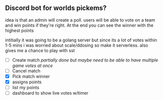 ## Discord bot for worlds pickems?

idea is that an admin will create a poll. users will be able to vote on a team and win points if they're right. At the end you can see the winner with the highest points

intitially it was going to be a golang server but since its a lot of votes within 1-5 mins i was worried about scale/ddosing so make it serverless. also gives me a chance to play with sst

- [ ] Create match  *partially done but maybe need to be able to have multiple game votes at once*
- [ ] Cancel match
- [x] Pick match winner
- [x] assigns points
- [ ] list my points
- [ ] dashboard to show live votes w/timer
